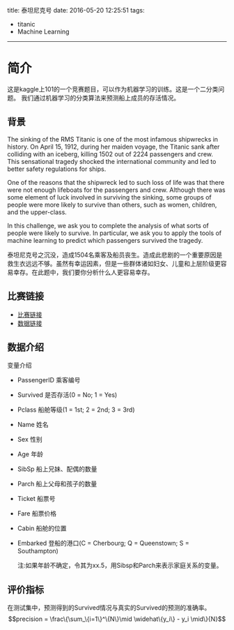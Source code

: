 title: 泰坦尼克号
date: 2016-05-20 12:25:51
tags:
- titanic
- Machine Learning
---
# 简介
   这是kaggle上101的一个竞赛题目，可以作为机器学习的训练。这是一个二分类问题。
我们通过机器学习的分类算法来预测船上成员的存活情况。
## 背景
The sinking of the RMS Titanic is one of the most infamous shipwrecks in history.  On April 15, 1912, during her maiden voyage, the Titanic sank after colliding with an iceberg, killing 1502 out of 2224 passengers and crew. This sensational tragedy shocked the international community and led to better safety regulations for ships.

One of the reasons that the shipwreck led to such loss of life was that there were not enough lifeboats for the passengers and crew. Although there was some element of luck involved in surviving the sinking, some groups of people were more likely to survive than others, such as women, children, and the upper-class.

In this challenge, we ask you to complete the analysis of what sorts of people were likely to survive. In particular, we ask you to apply the tools of machine learning to predict which passengers survived the tragedy.

泰坦尼克号之沉没，造成1504名乘客及船员丧生。造成此悲剧的一个重要原因是救生衣远远不够。虽然有幸运因素，但是一些群体诸如妇女、儿童和上层阶级更容易幸存。在此题中，我们要你分析什么人更容易幸存。
## 比赛链接

- [比赛链接](https://www.kaggle.com/c/titanic "比赛链接")
- [数据链接](https://www.kaggle.com/c/titanic/data "数据链接")

## 数据介绍
变量介绍
- PassengerID 乘客编号
- Survived 是否存活(0 = No; 1 = Yes)
- Pclass 船舱等级(1 = 1st; 2 = 2nd; 3 = 3rd)
- Name 姓名
- Sex 性别
- Age 年龄
- SibSp 船上兄妹、配偶的数量
- Parch 船上父母和孩子的数量
- Ticket 船票号
- Fare 船票价格
- Cabin 船舱的位置
- Embarked 登船的港口(C = Cherbourg; Q = Queenstown; S = Southampton)

    注:如果年龄不确定，令其为xx.5，用Sibsp和Parch来表示家庭关系的变量。

## 评价指标
在测试集中，预测得到的Survived情况与真实的Survived的预测的准确率。
$$precision = \frac\{\sum_\{i=1\}^\{N\}\mid \widehat\{y_i\} - y_i \mid\}{N}$$
